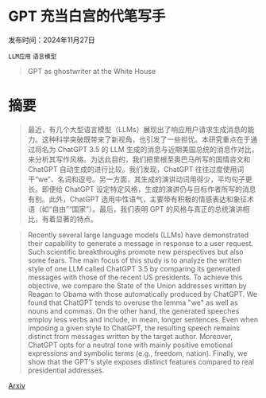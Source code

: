 # GPT 充当白宫的代笔写手

发布时间：2024年11月27日

`LLM应用` `语言模型`

> GPT as ghostwriter at the White House

# 摘要

> 最近，有几个大型语言模型（LLMs）展现出了响应用户请求生成消息的能力。这种科学突破既带来了新视角，也引发了一些担忧。本研究重点在于通过将名为 ChatGPT 3.5 的 LLM 生成的消息与近期美国总统的消息作对比，来分析其写作风格。为达此目的，我们把里根至奥巴马所写的国情咨文和 ChatGPT 自动生成的进行比较。我们发现，ChatGPT 往往过度使用词干“we”、名词和逗号。另一方面，其生成的演讲动词用得少，平均句子更长。即便给 ChatGPT 设定特定风格，生成的演讲仍与目标作者所写的消息有别。此外，ChatGPT 选用中性语气，主要带有积极的情感表达和象征术语（如“自由”“国家”）。最后，我们表明 GPT 的风格与真正的总统演讲相比，有着显著的特点。

> Recently several large language models (LLMs) have demonstrated their capability to generate a message in response to a user request. Such scientific breakthroughs promote new perspectives but also some fears. The main focus of this study is to analyze the written style of one LLM called ChatGPT 3.5 by comparing its generated messages with those of the recent US presidents. To achieve this objective, we compare the State of the Union addresses written by Reagan to Obama with those automatically produced by ChatGPT. We found that ChatGPT tends to overuse the lemma "we" as well as nouns and commas. On the other hand, the generated speeches employ less verbs and include, in mean, longer sentences. Even when imposing a given style to ChatGPT, the resulting speech remains distinct from messages written by the target author. Moreover, ChatGPT opts for a neutral tone with mainly positive emotional expressions and symbolic terms (e.g., freedom, nation). Finally, we show that the GPT's style exposes distinct features compared to real presidential addresses.

[Arxiv](https://arxiv.org/abs/2411.18365)